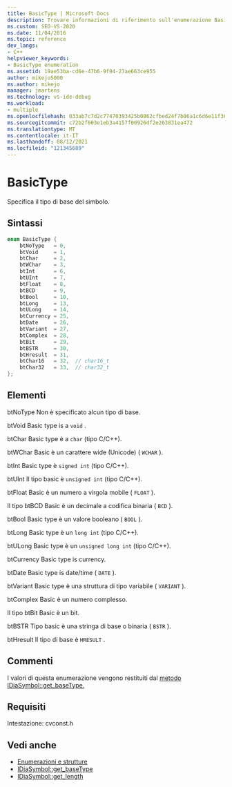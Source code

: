 ```yaml
---
title: BasicType | Microsoft Docs
description: Trovare informazioni di riferimento sull'enumerazione BasicType, che specifica il tipo di base di un simbolo nell'SDK Visual Studio di accesso all'interfaccia di debug.
ms.custom: SEO-VS-2020
ms.date: 11/04/2016
ms.topic: reference
dev_langs:
- C++
helpviewer_keywords:
- BasicType enumeration
ms.assetid: 19ae53ba-cd6e-47b6-9f94-27ae663ce955
author: mikejo5000
ms.author: mikejo
manager: jmartens
ms.technology: vs-ide-debug
ms.workload:
- multiple
ms.openlocfilehash: 033ab7c7d2c77470393425b0862cfbed24f7b06a1c6d6e11f364f5337c4487e3
ms.sourcegitcommit: c72b2f603e1eb3a4157f00926df2e263831ea472
ms.translationtype: MT
ms.contentlocale: it-IT
ms.lasthandoff: 08/12/2021
ms.locfileid: "121345689"
---
```

# <a name="basictype"></a>BasicType
Specifica il tipo di base del simbolo.

## <a name="syntax"></a>Sintassi

```C++
enum BasicType {
    btNoType   = 0,
    btVoid     = 1,
    btChar     = 2,
    btWChar    = 3,
    btInt      = 6,
    btUInt     = 7,
    btFloat    = 8,
    btBCD      = 9,
    btBool     = 10,
    btLong     = 13,
    btULong    = 14,
    btCurrency = 25,
    btDate     = 26,
    btVariant  = 27,
    btComplex  = 28,
    btBit      = 29,
    btBSTR     = 30,
    btHresult  = 31,
    btChar16   = 32,  // char16_t
    btChar32   = 33,  // char32_t
};
```

## <a name="elements"></a>Elementi
btNoType Non è specificato alcun tipo di base.

btVoid Basic type is a `void` .

btChar Basic type è a `char` (tipo C/C++).

btWChar Basic è un carattere wide (Unicode) ( `WCHAR` ).

btInt Basic type è `signed int` (tipo C/C++).

btUInt Il tipo basic è `unsigned int` (tipo C/C++).

btFloat Basic è un numero a virgola mobile ( `FLOAT` ).

Il tipo btBCD Basic è un decimale a codifica binaria ( `BCD` ).

btBool Basic type è un valore booleano ( `BOOL` ).

btLong Basic type è un `long int` (tipo C/C++).

btULong Basic type è un `unsigned long int` (tipo C/C++).

btCurrency Basic type is currency.

btDate Basic type is date/time ( `DATE` ).

btVariant Basic type è una struttura di tipo variabile ( `VARIANT` ).

btComplex Basic è un numero complesso.

Il tipo btBit Basic è un bit.

btBSTR Tipo basic è una stringa di base o binaria ( `BSTR` ).

btHresult Il tipo di base è `HRESULT` .

## <a name="remarks"></a>Commenti
I valori di questa enumerazione vengono restituiti dal [metodo IDiaSymbol::get_baseType.](../../debugger/debug-interface-access/idiasymbol-get-basetype.md)

## <a name="requirements"></a>Requisiti
Intestazione: cvconst.h

## <a name="see-also"></a>Vedi anche
- [Enumerazioni e strutture](../../debugger/debug-interface-access/enumerations-and-structures.md)
- [IDiaSymbol::get_baseType](../../debugger/debug-interface-access/idiasymbol-get-basetype.md)
- [IDiaSymbol::get_length](../../debugger/debug-interface-access/idiasymbol-get-length.md)
